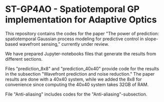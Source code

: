 # ST-GP4AO - Spatiotemporal GP implementation for Adaptive Optics

This repository contains the codes for the paper "The power of prediction: spatiotemporal Gaussian process modeling for predictive control in slope-based wavefront sensing," currently under review.

We have prepared Jupyter-notebooks files that generate the results from different sections. 

Files "prediction_8x8" and "prediction_40x40" provide code for the results in the subsection "Wavefront prediction and noise reduction." The paper results are done with a 40x40 system, while we added the 8x8 for convenience since computing the 40x40 system takes 32GB of RAM.

File "Anti-aliasing" includes codes for the "Anti-aliasing"-subsection.

